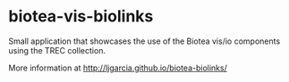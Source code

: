 # biotea-vis-biolinks
Small application that showcases the use of the Biotea vis/io components using the TREC collection.

More information at http://ljgarcia.github.io/biotea-biolinks/
